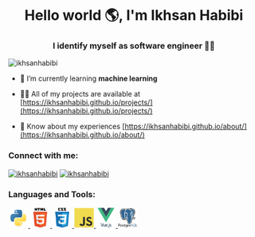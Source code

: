 <h1 align="center">Hello world 🌎, I'm Ikhsan Habibi</h1>
<h3 align="center">I identify myself as software engineer 👨‍💻</h3>

<p align="left"> <img src="https://komarev.com/ghpvc/?username=ikhsanhabibi&label=Profile%20views&color=a8a8a8&style=flat" alt="ikhsanhabibi" /> </p>

- 🌱 I’m currently learning **machine learning**

- 👨‍💻 All of my projects are available at [https://ikhsanhabibi.github.io/projects/](https://ikhsanhabibi.github.io/projects/)

- 📄 Know about my experiences [https://ikhsanhabibi.github.io/about/](https://ikhsanhabibi.github.io/about/)

<h3 align="left">Connect with me:</h3>
<p align="left">
<a href="https://linkedin.com/in/ikhsan-habibi" target="blank"><img align="center" src="https://raw.githubusercontent.com/rahuldkjain/github-profile-readme-generator/master/src/images/icons/Social/linked-in-alt.svg" alt="ikhsanhabibi" height="30" width="40" /></a>
<a href="https://instagram.com/ikhsanhabibi" target="blank"><img align="center" src="https://raw.githubusercontent.com/rahuldkjain/github-profile-readme-generator/master/src/images/icons/Social/instagram.svg" alt="ikhsanhabibi" height="30" width="40" /></a>
</p>

<h3 align="left">Languages and Tools:</h3>
<p align="left"> <a href="https://www.python.org" target="_blank" rel="noreferrer"> <img src="https://raw.githubusercontent.com/devicons/devicon/master/icons/python/python-original.svg" alt="python" width="40" height="40"/> </a> <a href="https://www.w3.org/html/" target="_blank" rel="noreferrer"> <img src="https://raw.githubusercontent.com/devicons/devicon/master/icons/html5/html5-original-wordmark.svg" alt="html5" width="40" height="40"/> </a> <a href="https://www.w3schools.com/css/" target="_blank" rel="noreferrer"> <img src="https://raw.githubusercontent.com/devicons/devicon/master/icons/css3/css3-original-wordmark.svg" alt="css3" width="40" height="40"/> </a> <a href="https://developer.mozilla.org/en-US/docs/Web/JavaScript" target="_blank" rel="noreferrer"> <img src="https://raw.githubusercontent.com/devicons/devicon/master/icons/javascript/javascript-original.svg" alt="javascript" width="40" height="40"/> </a> <a href="https://vuejs.org/" target="_blank" rel="noreferrer"> <img src="https://raw.githubusercontent.com/devicons/devicon/master/icons/vuejs/vuejs-original-wordmark.svg" alt="vuejs" width="40" height="40"/> </a> <a href="https://www.postgresql.org" target="_blank" rel="noreferrer"> <img src="https://raw.githubusercontent.com/devicons/devicon/master/icons/postgresql/postgresql-original-wordmark.svg" alt="postgresql" width="40" height="40"/> </a>  </p>
